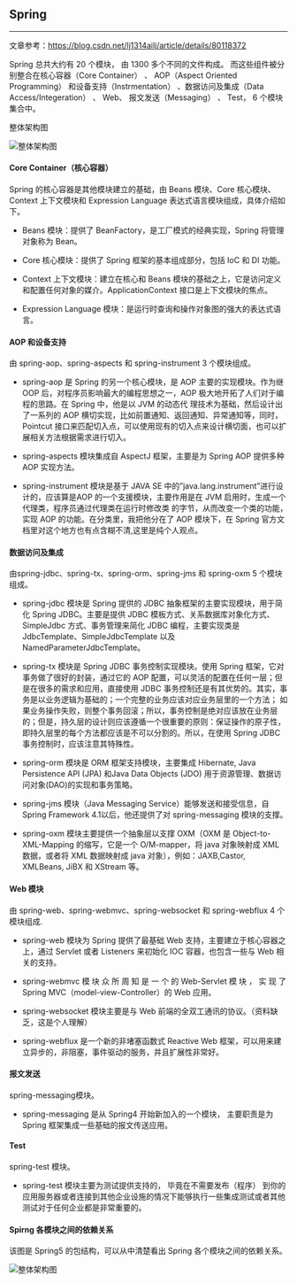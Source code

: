 
<h2> Spring </h2>

--------------------------------------------------

文章参考：https://blog.csdn.net/lj1314ailj/article/details/80118372

Spring 总共大约有 20 个模块， 由 1300 多个不同的文件构成。 而这些组件被分别整合在核心容器（Core Container） 、 AOP（Aspect Oriented Programming） 和设备支持（Instrmentation） 、数据访问及集成（Data Access/Integeration） 、 Web、 报文发送（Messaging） 、 Test， 6 个模块集合中。


整体架构图

![整体架构图](/images/spring-module.png)


#### Core Container（核心容器）

Spring 的核心容器是其他模块建立的基础，由 Beans 模块、Core 核心模块、Context 上下文模块和 Expression Language 表达式语言模块组成，具体介绍如下。

- Beans 模块：提供了 BeanFactory，是工厂模式的经典实现，Spring 将管理对象称为 Bean。

- Core 核心模块：提供了 Spring 框架的基本组成部分，包括 IoC 和 DI 功能。

- Context 上下文模块：建立在核心和 Beans 模块的基础之上，它是访问定义和配置任何对象的媒介。ApplicationContext 接口是上下文模块的焦点。

- Expression Language 模块：是运行时查询和操作对象图的强大的表达式语言。


#### AOP 和设备支持

由 spring-aop、spring-aspects 和 spring-instrument 3 个模块组成。

- spring-aop 是 Spring 的另一个核心模块，是 AOP 主要的实现模块。作为继 OOP 后，对程序员影响最大的编程思想之一，AOP 极大地开拓了人们对于编程的思路。在 Spring 中，他是以 JVM 的动态代
理技术为基础，然后设计出了一系列的 AOP 横切实现，比如前置通知、返回通知、异常通知等，同时，Pointcut 接口来匹配切入点，可以使用现有的切入点来设计横切面，也可以扩展相关方法根据需求进行切入。

- spring-aspects 模块集成自 AspectJ 框架，主要是为 Spring AOP 提供多种 AOP 实现方法。

- spring-instrument 模块是基于 JAVA SE 中的”java.lang.instrument”进行设计的，应该算是AOP 的一个支援模块，主要作用是在 JVM 启用时，生成一个代理类，程序员通过代理类在运行时修改类
的字节，从而改变一个类的功能，实现 AOP 的功能。在分类里，我把他分在了 AOP 模块下，在 Spring 官方文档里对这个地方也有点含糊不清,这里是纯个人观点。


#### 数据访问及集成

由spring-jdbc、spring-tx、spring-orm、spring-jms 和 spring-oxm 5 个模块组成。

- spring-jdbc 模块是 Spring 提供的 JDBC 抽象框架的主要实现模块，用于简化 Spring JDBC。主要是提供 JDBC 模板方式、关系数据库对象化方式、SimpleJdbc 方式、事务管理来简化 JDBC 编程，主要实现类是 JdbcTemplate、SimpleJdbcTemplate 以及 NamedParameterJdbcTemplate。

- spring-tx 模块是 Spring JDBC 事务控制实现模块。使用 Spring 框架，它对事务做了很好的封装，通过它的 AOP 配置，可以灵活的配置在任何一层；但是在很多的需求和应用，直接使用 JDBC 事务控制还是有其优势的。其实，事务是以业务逻辑为基础的；一个完整的业务应该对应业务层里的一个方法；
如果业务操作失败，则整个事务回滚；所以，事务控制是绝对应该放在业务层的；但是，持久层的设计则应该遵循一个很重要的原则：保证操作的原子性，即持久层里的每个方法都应该是不可以分割的。所以，在使用 Spring JDBC 事务控制时，应该注意其特殊性。

- spring-orm 模块是 ORM 框架支持模块，主要集成 Hibernate, Java Persistence API (JPA) 和Java Data Objects (JDO) 用于资源管理、数据访问对象(DAO)的实现和事务策略。

- spring-jms 模块（Java Messaging Service）能够发送和接受信息，自 Spring Framework 4.1以后，他还提供了对 spring-messaging 模块的支撑。

- spring-oxm 模块主要提供一个抽象层以支撑 OXM（OXM 是 Object-to-XML-Mapping 的缩写，它是一个 O/M-mapper，将 java 对象映射成 XML 数据，或者将 XML 数据映射成 java 对象），例如：JAXB,Castor, XMLBeans, JiBX 和 XStream 等。


#### Web 模块

由 spring-web、spring-webmvc、spring-websocket 和 spring-webflux 4 个模块组成.

- spring-web 模块为 Spring 提供了最基础 Web 支持，主要建立于核心容器之上，通过 Servlet 或者 Listeners 来初始化 IOC 容器，也包含一些与 Web 相关的支持。

- spring-webmvc 模 块 众 所 周 知 是 一 个 的 Web-Servlet 模 块 ， 实 现 了 Spring MVC（model-view-Controller）的 Web 应用。

- spring-websocket 模块主要是与 Web 前端的全双工通讯的协议。（资料缺乏，这是个人理解）

- spring-webflux 是一个新的非堵塞函数式 Reactive Web 框架，可以用来建立异步的，非阻塞，事件驱动的服务，并且扩展性非常好。


#### 报文发送 

spring-messaging模块。

- spring-messaging 是从 Spring4 开始新加入的一个模块， 主要职责是为 Spring 框架集成一些基础的报文传送应用。

#### Test

spring-test 模块。

- spring-test 模块主要为测试提供支持的， 毕竟在不需要发布（程序） 到你的应用服务器或者连接到其他企业设施的情况下能够执行一些集成测试或者其他测试对于任何企业都是非常重要的。


#### Spirng 各模块之间的依赖关系

该图是 Spring5 的包结构，可以从中清楚看出 Spring 各个模块之间的依赖关系。

![整体架构图](/images/spring-dependency.png)

<!-- 
如果想学习 Spring 源码的学习，建议是从 spring-core 入手，其次是 spring-beans 和 spring-aop，随后是 spring-context，再其次是 spring-tx 和 spring-orm，最后是 spring-web和其他部分。
-->
